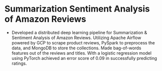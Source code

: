 # Summarization Sentiment Analysis of Amazon Reviews

* Developed a distributed deep learning pipeline for Summarization & Sentiment Analysis of Amazon Reviews. Utilizing Apache Airflow powered by GCP to scrape product reviews, PySpark to preprocess the data, and MongoDB to store the collections. Made bag-of-words features out of the reviews and titles. With a logistic regression model using PyTorch achieved an error score of 0.09 in successfully predicting ratings.
